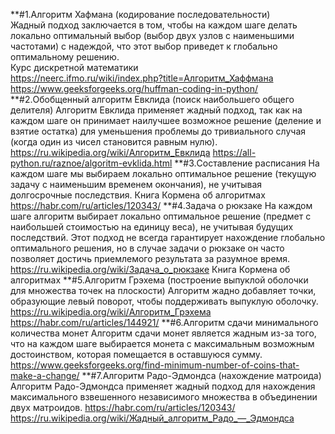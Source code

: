 **#1.Алгоритм Хафмана (кодирование последовательности)  
Жадный подход заключается в том, чтобы на каждом шаге делать локально оптимальный выбор (выбор двух узлов с наименьшими частотами) с надеждой, что этот выбор приведет к глобально оптимальному решению.  
Курс дискретной математики  
https://neerc.ifmo.ru/wiki/index.php?title=Алгоритм_Хаффмана
https://www.geeksforgeeks.org/huffman-coding-in-python/
**#2.Обобщенный алгоритм Евклида (поиск наибольшего общего делителя)
Алгоритм Евклида применяет жадный подход, так как на каждом шаге он принимает наилучшее возможное решение (деление и взятие остатка) для уменьшения проблемы до тривиального случая (когда один из чисел становится равным нулю).
https://ru.wikipedia.org/wiki/Алгоритм_Евклида
https://all-python.ru/raznoe/algoritm-evklida.html
**#3.Составление расписания
На каждом шаге мы выбираем локально оптимальное решение (текущую задачу с наименьшим временем окончания), не учитывая долгосрочные последствия.
Книга Кормена об алгоритмах
https://habr.com/ru/articles/120343/
**#4.Задача о рюкзаке
На каждом шаге алгоритм выбирает локально оптимальное решение (предмет с наибольшей стоимостью на единицу веса), не учитывая будущих последствий. Этот подход не всегда гарантирует нахождение глобально оптимального решения, но в случае задачи о рюкзаке он часто позволяет достичь приемлемого результата за разумное время.
https://ru.wikipedia.org/wiki/Задача_о_рюкзаке
Книга Кормена об алгоритмах
**#5.Алгоритм Грэхема (построение выпуклой оболочки для множества точек на плоскости)
Алгоритм жадно добавляет точки, образующие левый поворот, чтобы поддерживать выпуклую оболочку.
https://ru.wikipedia.org/wiki/Алгоритм_Грэхема
https://habr.com/ru/articles/144921/
**#6.Алгоритм сдачи минимального количества монет
Алгоритм сдачи монет является жадным из-за того, что на каждом шаге выбирается монета с максимальным возможным достоинством, которая помещается в оставшуюся сумму.
https://www.geeksforgeeks.org/find-minimum-number-of-coins-that-make-a-change/
**#7.Алгоритм Радо-Эдмондса (нахождение матроида)
Алгоритм Радо-Эдмондса применяет жадный подход для нахождения максимального взвешенного независимого множества в объединении двух матроидов.
https://habr.com/ru/articles/120343/
https://ru.wikipedia.org/wiki/Жадный_алгоритм_Радо_—_Эдмондса
